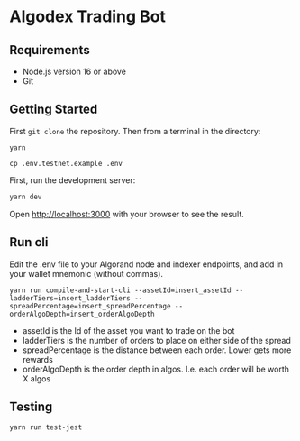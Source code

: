 # Algodex Trading Bot

## Requirements

- Node.js version 16 or above
- Git

## Getting Started

First `git clone` the repository. Then from a terminal in the directory:

```
yarn
```

```
cp .env.testnet.example .env
```

First, run the development server:

```bash
yarn dev
```

Open [http://localhost:3000](http://localhost:3000) with your browser to see the result.

## Run cli

Edit the .env file to your Algorand node and indexer endpoints, and add in your wallet mnemonic (without commas).

```
yarn run compile-and-start-cli --assetId=insert_assetId --ladderTiers=insert_ladderTiers --spreadPercentage=insert_spreadPercentage --orderAlgoDepth=insert_orderAlgoDepth
```
- assetId is the Id of the asset you want to trade on the bot
- ladderTiers is the number of orders to place on either side of the spread
- spreadPercentage is the distance between each order. Lower gets more rewards
- orderAlgoDepth is the order depth in algos. I.e. each order will be worth X algos
## Testing

```
yarn run test-jest
```
